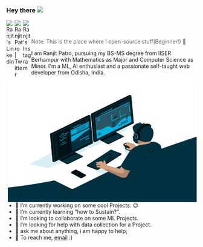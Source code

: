 ### Hey there <a href="https://mrsciencehub.com"><img src="https://media.giphy.com/media/hvRJCLFzcasrR4ia7z/giphy.gif" width="3%"></a>

<a href="https://www.linkedin.com/in/ranjitpatro/">
  <img align="left" alt="Ranjit's Linkedin" width="22px" src="https://raw.githubusercontent.com/peterthehan/peterthehan/master/assets/linkedin.svg" />
</a>
<a href="https://twitter.com/Ranjit__Patro">
  <img align="left" alt="Ranjit Patro | Twitter" width="22px" src="https://raw.githubusercontent.com/peterthehan/peterthehan/master/assets/twitter.svg" />
</a>
<a href="https://www.instagram.com/ranj.it489/">
  <img align="left" alt="Ranjit's Instagram" width="22px" src="https://raw.githubusercontent.com/hussainweb/hussainweb/main/icons/instagram.png" />
</a>

<!-- ![](https://visitor-badge.glitch.me/badge?page_id=Ranjit246.Ranjit246) -->

<br />
<br />

>Note: This is the place where I open-source stuff(Beginner!) :rofl:

I am Ranjit Patro, pursuing my BS-MS degree from IISER Berhampur with Mathematics as Major and Computer Science as Minor. I'm a ML, AI enthusiast and a passionate self-taught web developer from Odisha, India.

<img align="right" alt="GIF" src="https://github.com/Ranjit246/Ranjit246/blob/main/code.gif?raw=true" width="500" height="320" />

- 🔭 I’m currently working on some cool Projects. :wink:
- 🌱 I’m currently learning "how to Sustain?".
- 👯 I’m looking to collaborate on some ML Projects.
- 🤔 I’m looking for help with data collection for a Project. 
- 💬 ask me about anything, i am happy to help;
- 💼 To reach me, [email](mailto:ranjitpatro200@gmail.com) :)
